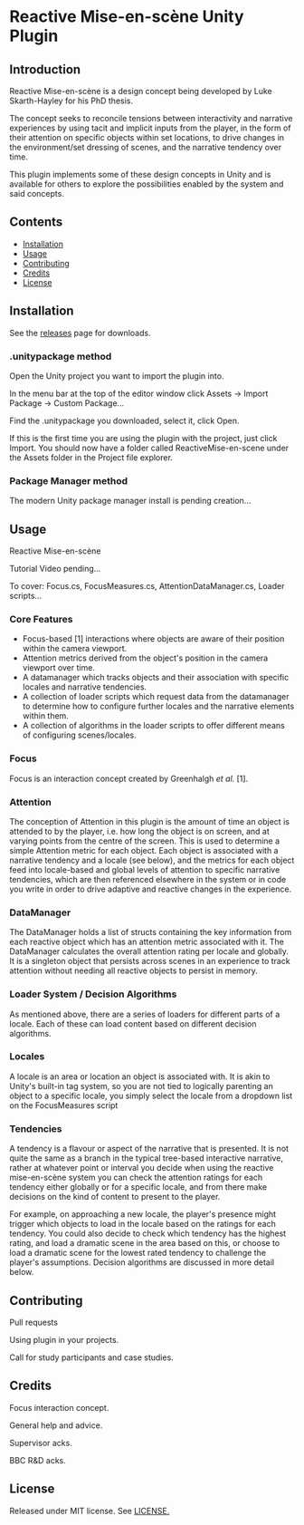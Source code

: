 # Reactive Mise-en-scène Unity Plugin

## Introduction

Reactive Mise-en-scène is a design concept being developed by Luke Skarth-Hayley for his PhD thesis.

The concept seeks to reconcile tensions between interactivity and narrative experiences by using tacit and implicit inputs from the player, in the form of their attention on specific objects within set locations, to drive changes in the environment/set dressing of scenes, and the narrative tendency over time.

This plugin implements some of these design concepts in Unity and is available for others to explore the possibilities enabled by the system and said concepts.

## Contents

* [Installation](#installation)
* [Usage](#usage)
* [Contributing](#contributing)
* [Credits](#credits)
* [License](#license)

## Installation

See the [releases](./releases) page for downloads.

### .unitypackage method

Open the Unity project you want to import the plugin into.

In the menu bar at the top of the editor window click Assets -> Import Package -> Custom Package...

Find the .unitypackage you downloaded, select it, click Open.

If this is the first time you are using the plugin with the project, just click Import. You should now have a folder called ReactiveMise-en-scene under the Assets folder in the Project file explorer.

### Package Manager method

The modern Unity package manager install is pending creation...

## Usage

Reactive Mise-en-scène

Tutorial Video pending...

To cover: Focus.cs, FocusMeasures.cs, AttentionDataManager.cs, Loader scripts...

### Core Features

- Focus-based [1] interactions where objects are aware of their position within the camera viewport.
- Attention metrics derived from the object's position in the camera viewport over time.
- A datamanager which tracks objects and their association with specific locales and narrative tendencies.
- A collection of loader scripts which request data from the datamanager to determine how to configure further locales and the narrative elements within them.
- A collection of algorithms in the loader scripts to offer different means of configuring scenes/locales.

### Focus 

Focus is an interaction concept created by Greenhalgh *et al.* [1]. 

### Attention

The conception of Attention in this plugin is the amount of time an object is attended to by the player, i.e. how long the object is on screen, and at varying points from the centre of the screen. This is used to determine a simple Attention metric for each object. Each object is associated with a narrative tendency and a locale (see below), and the metrics for each object feed into locale-based and global levels of attention to specific narrative tendencies, which are then referenced elsewhere in the system or in code you write in order to drive adaptive and reactive changes in the experience.

### DataManager

The DataManager holds a list of structs containing the key information from each reactive object which has an attention metric associated with it. The DataManager calculates the overall attention rating per locale and globally. It is a singleton object that persists across scenes in an experience to track attention without needing all reactive objects to persist in memory.

### Loader System / Decision Algorithms

As mentioned above, there are a series of loaders for different parts of a locale. Each of these can load content based on different decision algorithms.

### Locales

A locale is an area or location an object is associated with. It is akin to Unity's built-in tag system, so you are not tied to logically parenting an object to a specific locale, you simply select the locale from a dropdown list on the FocusMeasures script

### Tendencies

A tendency is a flavour or aspect of the narrative that is presented. It is not quite the same as a branch in the typical tree-based interactive narrative, rather at whatever point or interval you decide when using the reactive mise-en-scène system you can check the attention ratings for each tendency either globally or for a specific locale, and from there make decisions on the kind of content to present to the player.

For example, on approaching a new locale, the player's presence might trigger which objects to load in the locale based on the ratings for each tendency. You could also decide to check which tendency has the highest rating, and load a dramatic scene in the area based on this, or choose to load a dramatic scene for the lowest rated tendency to challenge the player's assumptions. Decision algorithms are discussed in more detail below.

## Contributing

Pull requests

Using plugin in your projects.

Call for study participants and case studies.

## Credits

Focus interaction concept.

General help and advice.

Supervisor acks.

BBC R&D acks.

## License

Released under MIT license. See [LICENSE.](./LICENSE)
